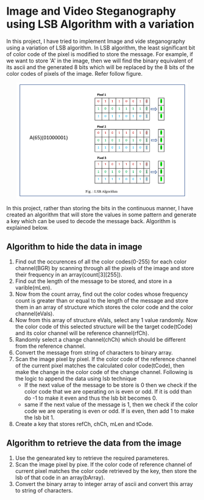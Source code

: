 # Image and Video Steganography using LSB Algorithm with a variation

In this project, I have tried to implement Image and vide steganography using a variation of LSB algorithm. In LSB algorithm, the least significant bit of color code of the pixel is modified to store the message. For example, if we want to store 'A' in the image, then we will find the binary equivalent of its ascii and the generated 8 bits which will be replaced by the 8 bits of the color codes of pixels of the image. Refer follow figure. 

<p align="center">
<img src="https://github.com/PratikMahajan50/ImageAndVideoSteganography/blob/main/LSBAlgo.png" width="450">
</p>

In this project, rather than storing the bits in the continuous manner, I have created an algorithm that will store the values in some pattern and generate a key which can be used to decode the message back. Algorithm is explained below.


## Algorithm to hide the data in image

1. Find out the occurences of all the color codes(0-255) for each color channel(BGR) by scanning through all the pixels of the image and store their frequency in an array(count[3][255]).
2. Find out the length of the message to be stored, and store in a varible(mLen).
3. Now from the count array, find out the color codes whose frequency count is greater than or equal to the length of the message and store them in an array of structure which stores the color code and the color channel(eVals).
4. Now from this array of structure eVals, select any 1 value randomly. Now the color code of this selected structure will be the target code(tCode) and its color channel will be reference channel(rfCh).
5. Randomly select a change channel(chCh) which should be different from the reference channel.
6. Convert the message from string of characters to binary array.
7. Scan the image pixel by pixel. If the color code of the reference channel of the current pixel matches the calculated color code(tCode), then make the change in the color code of the change channel. Following is the logic to append the data using lsb technique
    - If the next value of the message to be store is 0 then we check if the color code that we are operating on is even 
      or odd. If it is odd than do -1 to make it even and thus the lsb bit becomes 0.
    - same if the next value of the message is 1, then we check if the color code we are operating is even or odd. If is 
      even, then add 1 to make the lsb bit 1.
8. Create a key that stores refCh, chCh, mLen and tCode.

## Algorithm to retrieve the data from the image

1. Use the genearated key to retrieve the required parameteres.
2. Scan the image pixel by pixe. If the color code of reference channel of current pixel matches the color code retrieved by the key, then store the lsb of that code in an array(bArray).
3. Convert the binary array to integer array of ascii and convert this array to string of characters.
